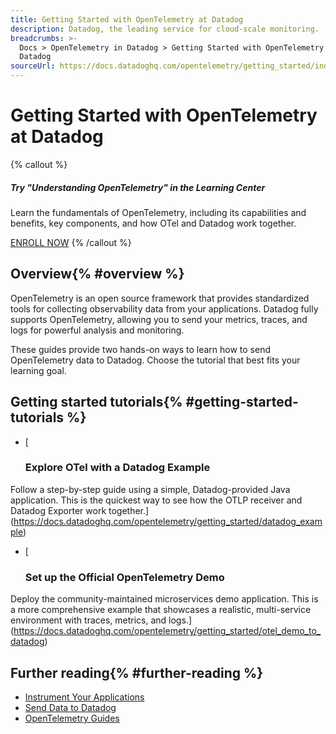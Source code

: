 ```yaml
---
title: Getting Started with OpenTelemetry at Datadog
description: Datadog, the leading service for cloud-scale monitoring.
breadcrumbs: >-
  Docs > OpenTelemetry in Datadog > Getting Started with OpenTelemetry at
  Datadog
sourceUrl: https://docs.datadoghq.com/opentelemetry/getting_started/index.html
---
```


# Getting Started with OpenTelemetry at Datadog

{% callout %}
##### Try "Understanding OpenTelemetry" in the Learning Center

Learn the fundamentals of OpenTelemetry, including its capabilities and benefits, key components, and how OTel and Datadog work together.

[ENROLL NOW](https://learn.datadoghq.com/courses/understanding-opentelemetry)
{% /callout %}

## Overview{% #overview %}

OpenTelemetry is an open source framework that provides standardized tools for collecting observability data from your applications. Datadog fully supports OpenTelemetry, allowing you to send your metrics, traces, and logs for powerful analysis and monitoring.

These guides provide two hands-on ways to learn how to send OpenTelemetry data to Datadog. Choose the tutorial that best fits your learning goal.

## Getting started tutorials{% #getting-started-tutorials %}

- [
  ### Explore OTel with a Datadog Example
Follow a step-by-step guide using a simple, Datadog-provided Java application. This is the quickest way to see how the OTLP receiver and Datadog Exporter work together.](https://docs.datadoghq.com/opentelemetry/getting_started/datadog_example)
- [
  ### Set up the Official OpenTelemetry Demo
Deploy the community-maintained microservices demo application. This is a more comprehensive example that showcases a realistic, multi-service environment with traces, metrics, and logs.](https://docs.datadoghq.com/opentelemetry/getting_started/otel_demo_to_datadog)

## Further reading{% #further-reading %}

- [Instrument Your Applications](https://docs.datadoghq.com/opentelemetry/instrument/)
- [Send Data to Datadog](https://docs.datadoghq.com/opentelemetry/setup/)
- [OpenTelemetry Guides](https://docs.datadoghq.com/opentelemetry/guide)
